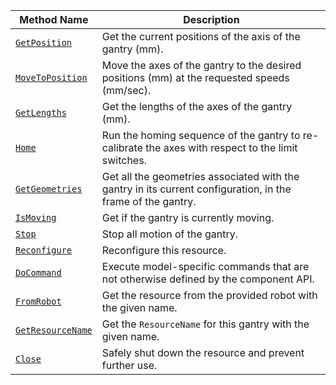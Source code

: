 <!-- prettier-ignore -->
| Method Name | Description |
| ----------- | ----------- |
| [`GetPosition`](/appendix/apis/components/gantry/#getposition) | Get the current positions of the axis of the gantry (mm). |
| [`MoveToPosition`](/appendix/apis/components/gantry/#movetoposition) | Move the axes of the gantry to the desired positions (mm) at the requested speeds (mm/sec). |
| [`GetLengths`](/appendix/apis/components/gantry/#getlengths) | Get the lengths of the axes of the gantry (mm). |
| [`Home`](/appendix/apis/components/gantry/#home) | Run the homing sequence of the gantry to re-calibrate the axes with respect to the limit switches. |
| [`GetGeometries`](/appendix/apis/components/gantry/#getgeometries) | Get all the geometries associated with the gantry in its current configuration, in the frame of the gantry. |
| [`IsMoving`](/appendix/apis/components/gantry/#ismoving) | Get if the gantry is currently moving. |
| [`Stop`](/appendix/apis/components/gantry/#stop) | Stop all motion of the gantry. |
| [`Reconfigure`](/appendix/apis/components/gantry/#reconfigure) | Reconfigure this resource. |
| [`DoCommand`](/appendix/apis/components/gantry/#docommand) | Execute model-specific commands that are not otherwise defined by the component API. |
| [`FromRobot`](/appendix/apis/components/gantry/#fromrobot) | Get the resource from the provided robot with the given name. |
| [`GetResourceName`](/appendix/apis/components/gantry/#getresourcename) | Get the `ResourceName` for this gantry with the given name. |
| [`Close`](/appendix/apis/components/gantry/#close) | Safely shut down the resource and prevent further use. |
